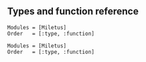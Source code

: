 ## Types and function reference

```@index
Modules = [Miletus]
Order   = [:type, :function]
```


```@autodocs
Modules = [Miletus]
Order   = [:type, :function]
```
